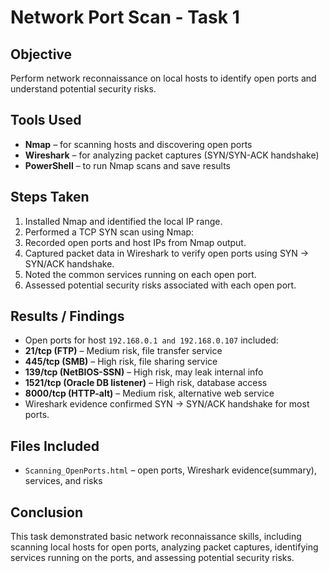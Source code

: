 # Network Port Scan - Task 1

## Objective
Perform network reconnaissance on local hosts to identify open ports and understand potential security risks.

## Tools Used
- **Nmap** – for scanning hosts and discovering open ports
- **Wireshark** – for analyzing packet captures (SYN/SYN-ACK handshake)
- **PowerShell** – to run Nmap scans and save results

## Steps Taken
1. Installed Nmap and identified the local IP range.
2. Performed a TCP SYN scan using Nmap:  
3. Recorded open ports and host IPs from Nmap output.
4. Captured packet data in Wireshark to verify open ports using SYN → SYN/ACK handshake.
5. Noted the common services running on each open port.
6. Assessed potential security risks associated with each open port.

## Results / Findings
- Open ports for host `192.168.0.1 and 192.168.0.107` included:
- **21/tcp (FTP)** – Medium risk, file transfer service
- **445/tcp (SMB)** – High risk, file sharing service
- **139/tcp (NetBIOS-SSN)** – High risk, may leak internal info
- **1521/tcp (Oracle DB listener)** – High risk, database access
- **8000/tcp (HTTP-alt)** – Medium risk, alternative web service
- Wireshark evidence confirmed SYN → SYN/ACK handshake for most ports.

## Files Included
- `Scanning_OpenPorts.html` – open ports, Wireshark evidence(summary), services, and risks


## Conclusion
This task demonstrated basic network reconnaissance skills, including scanning local hosts for open ports, analyzing packet captures, identifying services running on the ports, and assessing potential security risks.
